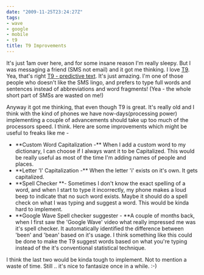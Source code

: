 ```yaml
---
date: "2009-11-25T23:24:27Z"
tags:
- wave
- google
- mobile
- t9
title: T9 Improvements
---
```


It's just 1am over here, and for some insane reason I'm really sleepy. But I was messaging a friend (SMS not email) and it got me thinking. I love <a href="http://www.t9.com">T9</a>. Yea, that's right <a href="http://www.t9.com/us/learn/">T9 - predictive text</a>. It's just amazing. I'm one of those people who doesn't like the SMS lingo, and prefers to type full words and sentences instead of abbreviations and word fragments! (Yea - the whole short part of SMSs are wasted on me!)

Anyway it got me thinking, that even though T9 is great. It's really old and I think with the kind of phones we have now-days(processing power) implementing a couple of advancements should take up too much of the processors speed. I think. Here are some improvements which might be useful to freaks like me -
<ul>
	<li>**Custom Word Capitalization -** When I add a custom word to my dictionary, I can choose if I always want it to be Capitalized. This would be really useful as most of the time I'm adding names of people and places.</li>
	<li>**Letter 'I' Capitalization -** When the letter 'i' exists on it's own. It gets capitalized.</li>
	<li>**Spell Checker **- Sometimes I don't know the exact spelling of a word, and when I start to type it incorrectly, my phone makes a loud beep to indicate that no such word exists. Maybe it should do a spell check on what I was typing and suggest a word. This would be kinda hard to implement.</li>
	<li>**Google Wave Spell checker suggester - **A couple of months back, when I first saw the 'Google Wave' video what really impressed me was it's spell checker. It automatically identified the difference between 'been' and 'bean' based on it's usage. I think something like this could be done to make the T9 suggest words based on what you're typing instead of the it's conventional statistical technique.</li>
</ul>
I think the last two would be kinda tough to implement. Not to mention a waste of time. Still .. it's nice to fantasize once in a while. :-)
